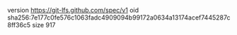 version https://git-lfs.github.com/spec/v1
oid sha256:7e177c0fe576c1063fadc4909094b99172a0634a13174acef7445287c8ff36c5
size 917
